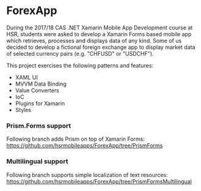 # ForexApp
During the 2017/18 CAS .NET Xamarin Mobile App Development course at HSR, students were asked to develop a Xamarin Forms based mobile app which retrieves, processes and displays data of any kind. Some of us decided to develop a fictional foreign exchange app to display market data of selected currency pairs (e.g. "CHFUSD" or "USDCHF").

This project exercises the following patterns and features:
- XAML UI
- MVVM Data Binding
- Value Converters
- IoC
- Plugins for Xamarin
- Styles

### Prism.Forms support
Following branch adds Prism on top of Xamarin Forms:
https://github.com/hsrmobileapps/ForexApp/tree/PrismForms

### Multilingual support
Following branch supports simple localization of text resources:
https://github.com/hsrmobileapps/ForexApp/tree/PrismFormsMultilingual
